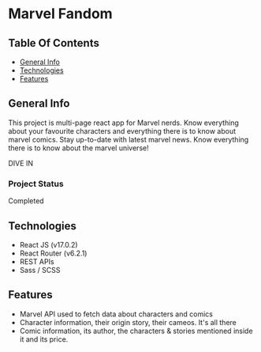 # Marvel Fandom

## Table Of Contents

- [General Info](#general-info)
- [Technologies](#technologies)
- [Features](#features)

## General Info

This project is multi-page react app for Marvel nerds. Know everything about your favourite characters and everything there is to know about marvel comics. Stay up-to-date with latest marvel news. Know everything there is to know about the marvel universe!

DIVE IN

### Project Status

Completed

## Technologies

* React JS (v17.0.2)
* React Router (v6.2.1)
* REST APIs
* Sass / SCSS


## Features 
* Marvel API used to fetch data about characters and comics
* Character information, their origin story, their cameos. It's all there
* Comic information, its author, the characters & stories mentioned inside it and its price.
